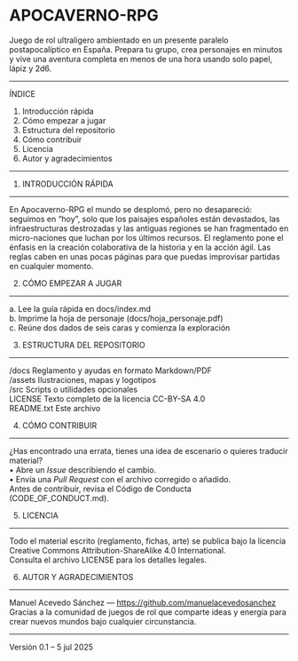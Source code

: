 APOCAVERNO-RPG
==============

Juego de rol ultraligero ambientado en un presente paralelo postapocalíptico en
España. Prepara tu grupo, crea personajes en minutos y vive una aventura
completa en menos de una hora usando solo papel, lápiz y 2d6.

--------------------------------------------------------------------------------
ÍNDICE
  1. Introducción rápida
  2. Cómo empezar a jugar
  3. Estructura del repositorio
  4. Cómo contribuir
  5. Licencia
  6. Autor y agradecimientos
--------------------------------------------------------------------------------

1. INTRODUCCIÓN RÁPIDA
----------------------
En Apocaverno-RPG el mundo se desplomó, pero no desapareció: seguimos en “hoy”,
solo que los paisajes españoles están devastados, las infraestructuras
destrozadas y las antiguas regiones se han fragmentado en micro-naciones que
luchan por los últimos recursos. El reglamento pone el énfasis en la creación
colaborativa de la historia y en la acción ágil. Las reglas caben en unas pocas
páginas para que puedas improvisar partidas en cualquier momento.

2. CÓMO EMPEZAR A JUGAR
-----------------------
  a. Lee la guía rápida en docs/index.md  
  b. Imprime la hoja de personaje (docs/hoja_personaje.pdf)  
  c. Reúne dos dados de seis caras y comienza la exploración  

3. ESTRUCTURA DEL REPOSITORIO
-----------------------------
  /docs        Reglamento y ayudas en formato Markdown/PDF  
  /assets      Ilustraciones, mapas y logotipos  
  /src         Scripts o utilidades opcionales  
  LICENSE      Texto completo de la licencia CC-BY-SA 4.0  
  README.txt   Este archivo  

4. CÓMO CONTRIBUIR
------------------
¿Has encontrado una errata, tienes una idea de escenario o quieres traducir
material?  
  • Abre un *Issue* describiendo el cambio.  
  • Envía una *Pull Request* con el archivo corregido o añadido.  
Antes de contribuir, revisa el Código de Conducta (CODE_OF_CONDUCT.md).

5. LICENCIA
-----------
Todo el material escrito (reglamento, fichas, arte) se publica bajo la licencia
Creative Commons Attribution-ShareAlike 4.0 International.  
Consulta el archivo LICENSE para los detalles legales.

6. AUTOR Y AGRADECIMIENTOS
--------------------------
Manuel Acevedo Sánchez — https://github.com/manuelacevedosanchez  
Gracias a la comunidad de juegos de rol que comparte ideas y energía para crear
nuevos mundos bajo cualquier circunstancia.

--------------------------------------------------------------------------------
Versión 0.1  –  5 jul 2025
